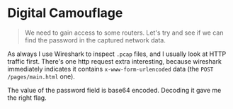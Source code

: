 # Digital Camouflage 

> We need to gain access to some routers. Let's try and see if we can find the password in the captured network data.

As always I use Wireshark to inspect `.pcap` files, and I usually look at HTTP traffic first. There's one http request extra interesting, because wireshark immediately indicates it contains `x-www-form-urlencoded` data (the `POST /pages/main.html` one).

The value of the password field is base64 encoded. Decoding it gave me the right flag.


